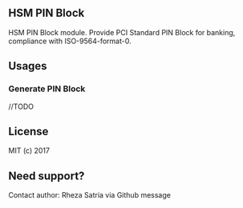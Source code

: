 

## HSM PIN Block

HSM PIN Block module. Provide PCI Standard PIN Block for banking, compliance with ISO-9564-format-0.


## Usages

### Generate PIN Block

//TODO


## License

MIT (c) 2017

## Need support?

Contact author: Rheza Satria via Github message
